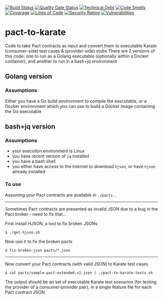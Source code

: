 [![Build Status](https://dev.azure.com/monch1962/monch1962/_apis/build/status/monch1962.pact-to-karate?branchName=master)](https://dev.azure.com/monch1962/monch1962/_build/latest?definitionId=7&branchName=master)
[![Quality Gate Status](https://sonarcloud.io/api/project_badges/measure?project=pact-to-karate&metric=alert_status)](https://sonarcloud.io/dashboard?id=pact-to-karate)
[![Technical Debt](https://sonarcloud.io/api/project_badges/measure?project=pact-to-karate&metric=sqale_index)](https://sonarcloud.io/dashboard?id=pact-to-karate)
[![Code Smells](https://sonarcloud.io/api/project_badges/measure?project=pact-to-karate&metric=code_smells)](https://sonarcloud.io/dashboard?id=pact-to-karate)
[![Coverage](https://sonarcloud.io/api/project_badges/measure?project=pact-to-karate&metric=coverage)](https://sonarcloud.io/dashboard?id=pact-to-karate)
[![Lines of Code](https://sonarcloud.io/api/project_badges/measure?project=pact-to-karate&metric=ncloc)](https://sonarcloud.io/dashboard?id=pact-to-karate)
[![Security Rating](https://sonarcloud.io/api/project_badges/measure?project=pact-to-karate&metric=security_rating)](https://sonarcloud.io/dashboard?id=pact-to-karate)
[![Vulnerabilities](https://sonarcloud.io/api/project_badges/measure?project=pact-to-karate&metric=vulnerabilities)](https://sonarcloud.io/dashboard?id=pact-to-karate)
# pact-to-karate

Code to take Pact contracts as input and convert them to executable Karate (consumer-side) test cases & (provider-side) stubs
There are 2 versions of this code: one to run as a Golang executable (optionally within a Docker container), and another to run in a bash+jq environment

## Golang version

### Assumptions
Either you have a Go build environment to compile the executable, or a Docker environment which you can use to build a Docker image containing the Go executable

## bash+jq version

### Assumptions

- your execution environment is Linux
- you have recent version of `jq` installed
- you have a bash shell
- you either have access to the Internet to download `hjson`, or have `hjson` already installed

### To use

Assuming your Pact contracts are available in `./pacts`...

---

Sometimes Pact contracts are presented as invalid JSON due to a bug in the Pact broker - need to fix that...

First install HJSON, a tool to fix broken JSONs

`$ ./get-hjson.sh`

Now use it to fix the broken pacts

`$ fix-broken-json pacts/*.json`

---

Now convert your Pact contracts (with valid JSON) to Karate test cases

`$ cat pacts/sample-pact-extended.v2.json | ./pact-to-karate-tests.sh`

The output should be an set of executable Karate test scenarios (for testing the provider of a consumer-provider pair), in a single feature file for each Pact contract JSON
